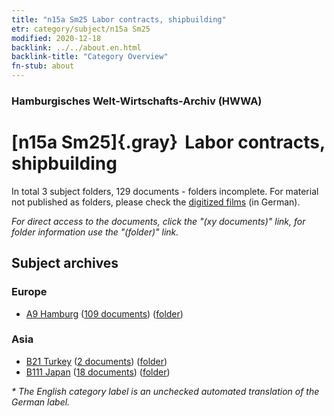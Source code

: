 ```yaml
---
title: "n15a Sm25 Labor contracts, shipbuilding"
etr: category/subject/n15a Sm25
modified: 2020-12-18
backlink: ../../about.en.html
backlink-title: "Category Overview"
fn-stub: about
---
```


### Hamburgisches Welt-Wirtschafts-Archiv (HWWA)
# [n15a Sm25]{.gray}&#8201; Labor contracts, shipbuilding&#160; 





In total 3 subject folders, 129 documents - folders incomplete.
For material not published as folders, please check the [digitized films](/film/h1_sh) (in German).

_For direct access to the documents, click the "(xy documents)" link, for folder information use the "(folder)" link._

## Subject archives



### Europe

- [A9 Hamburg](../../../geo/about.en.html#A9) (<a href="https://dfg-viewer.de/show/?tx_dlf[id]=https://pm20.zbw.eu/mets/sh/1409xx/140905/1452xx/145231/public.mets.en.xml" target="_blank">109 documents</a>) ([folder](http://purl.org/pressemappe20/folder/sh/140905,145231))

### Asia

- [B21 Turkey](../../../geo/about.en.html#B21) (<a href="https://dfg-viewer.de/show/?tx_dlf[id]=https://pm20.zbw.eu/mets/sh/1411xx/141111/1452xx/145231/public.mets.en.xml" target="_blank">2 documents</a>) ([folder](http://purl.org/pressemappe20/folder/sh/141111,145231))
- [B111 Japan](../../../geo/about.en.html#B111) (<a href="https://dfg-viewer.de/show/?tx_dlf[id]=https://pm20.zbw.eu/mets/sh/1412xx/141272/1452xx/145231/public.mets.en.xml" target="_blank">18 documents</a>) ([folder](http://purl.org/pressemappe20/folder/sh/141272,145231))


_* The English category label is an unchecked automated translation of the German label._

